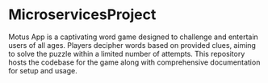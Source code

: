 # MicroservicesProject
Motus App is a captivating word game designed to challenge and entertain users of all ages. Players decipher words based on provided clues, aiming to solve the puzzle within a limited number of attempts. This repository hosts the codebase for the game along with comprehensive documentation for setup and usage.

